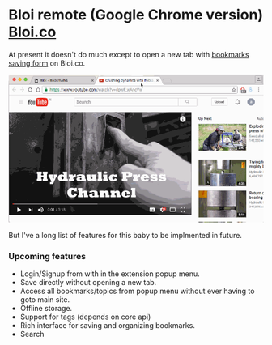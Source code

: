 # Bloi remote (Google Chrome version) [Bloi.co](http://bloi.co)

At present it doesn't do much except to open a new tab with
[bookmarks saving form](http://bloi.co/arrc/bookmarks/new) on Bloi.co.

![Bloi browser extension gif](/chrome-extension-demo.gif?raw=true "Gif demo")

But I've a long list of features for this baby to be implmented in future.

### Upcoming features

- Login/Signup from with in the extension popup menu.
- Save directly without opening a new tab.
- Access all bookmarks/topics from popup menu without ever having to goto main site.
- Offline storage.
- Support for tags (depends on core api)
- Rich interface for saving and organizing bookmarks.
- Search
